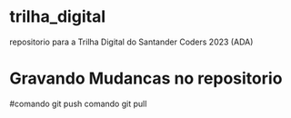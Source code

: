 # trilha_digital
repositorio para a Trilha Digital do Santander Coders 2023 (ADA)
# Gravando Mudancas no repositorio
 #comando git push
 comando git pull
